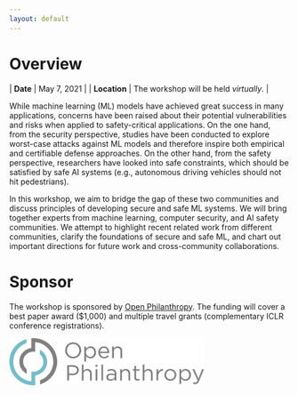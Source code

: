 ```yaml
---
layout: default
---
```



# Overview

| **Date** | May 7, 2021 |
| **Location** | The workshop will be held *virtually*. |


While machine learning (ML) models have achieved great success in many applications, concerns have been raised about their potential vulnerabilities and risks when applied to safety-critical applications. On the one hand, from the security perspective, studies have been conducted to explore worst-case attacks against ML models and therefore inspire both empirical and certifiable defense approaches. On the other hand, from the safety perspective, researchers have looked into safe constraints, which should be satisfied by safe AI systems (e.g., autonomous driving vehicles should not hit pedestrians).

In this workshop, we aim to bridge the gap of these two communities and discuss principles of developing secure and safe ML systems. We will bring together experts from machine learning, computer security, and AI safety communities. We attempt to highlight recent related work from different communities, clarify the foundations of secure and safe ML, and chart out important directions for future work and cross-community collaborations.

# Sponsor

The workshop is sponsored by [Open Philanthropy](https://www.openphilanthropy.org/). The funding will cover a best paper award ($1,000) and multiple travel grants (complementary ICLR conference registrations).

<img src="./assets/images/OpenPhil.png" alt="Open Phil" width="350" class="center"/>